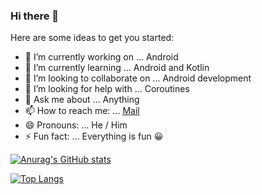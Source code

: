 ### Hi there 👋


Here are some ideas to get you started:

- 🔭 I’m currently working on ... Android
- 🌱 I’m currently learning ... Android and Kotlin
- 👯 I’m looking to collaborate on ... Android development
- 🤔 I’m looking for help with ... Coroutines
- 💬 Ask me about ... Anything
- 📫 How to reach me: ... [Mail](rocklohithreddy@gmail.com)
- 😄 Pronouns: ... He / Him
- ⚡ Fun fact: ... Everything is fun 😀


[![Anurag's GitHub stats](https://github-readme-stats-six-smoky.vercel.app/api?username=lohithreddy2002&show_icons=true&theme=radical)](https://github.com/anuraghazra/github-readme-stats)


[![Top Langs](https://github-readme-stats-six-smoky.vercel.app/api/top-langs/?username=anuraghazra&langs_count=5)](https://github.com/anuraghazra/github-readme-stats)

